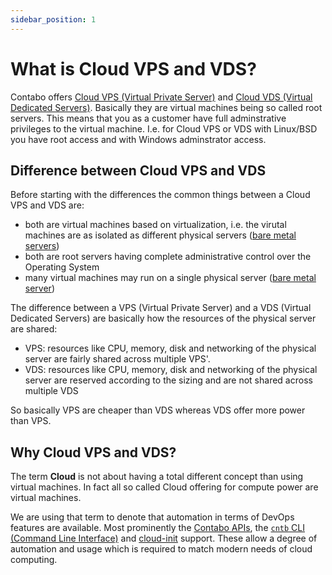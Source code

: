 ```yaml
---
sidebar_position: 1
---
```


# What is Cloud VPS and VDS?

Contabo offers [Cloud VPS (Virtual Private Server)](https://contabo.com/en/vps/) and [Cloud VDS (Virtual Dedicated Servers)](https://contabo.com/en/vds/). Basically they are virtual machines being so called root servers. This means that you as a customer have full adminstrative privileges to the virtual machine. I.e. for Cloud VPS or VDS with Linux/BSD you have root access and with Windows adminstrator access.

## Difference between Cloud VPS and VDS

Before starting with the differences the common things between a Cloud VPS and VDS are:

* both are virtual machines based on virtualization, i.e. the virutal machines are as isolated as different physical servers ([bare metal servers](https://contabo.com/en/dedicated-servers/))
* both are root servers having complete administrative control over the Operating System
* many virtual machines may run on a single physical server ([bare metal server](https://contabo.com/en/dedicated-servers/))

The difference between a VPS (Virtual Private Server) and a VDS (Virtual Dedicated Servers) are basically how the resources of the physical server are shared:

* VPS: resources like CPU, memory, disk and networking of the physical server are fairly shared across multiple VPS'.
* VDS: resources like CPU, memory, disk and networking of the physical server are reserved according to the sizing and are not shared across multiple VDS

So basically VPS are cheaper than VDS whereas VDS offer more power than VPS.

## Why **Cloud** VPS and VDS?

The term **Cloud** is not about having a total different concept than using virtual machines. In fact all so called Cloud offering for compute power are virtual machines.

We are using that term to denote that automation in terms of DevOps features are available. Most prominently the [Contabo APIs](https://api.contabo.com/), the [`cntb` CLI (Command Line Interface)](https://github.com/contabo/cntb) and [cloud-init](https://cloudinit.readthedocs.io/en/latest/) support. These allow a degree of automation and usage which is required  to match modern needs of cloud computing.
